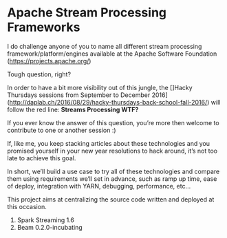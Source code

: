 Apache Stream Processing Frameworks
========

I do challenge anyone of you to name all different stream processing framework/platform/engines
available at the Apache Software Foundation (https://projects.apache.org/)

Tough question, right?

In order to have a bit more visibility out of this jungle, the 
[]Hacky Thursdays sessions from September to December 2016](http://daplab.ch/2016/08/29/hacky-thursdays-back-school-fall-2016/)
will follow the red line: **Streams Processing WTF?**

If you ever know the answer of this question, 
you’re more then welcome to contribute to one or another session :)

If, like me, you keep stacking articles about these technologies 
and you promised yourself in your new year resolutions to hack around, 
it’s not too late to achieve this goal.

In short, we’ll build a use case to try all of these technologies 
and compare them using requirements we’ll set in advance, 
such as ramp up time, ease of deploy, integration with YARN, debugging, performance, etc…

This project aims at centralizing the source code written and deployed at this occasion.


1. Spark Streaming 1.6 
2. Beam 0.2.0-incubating
